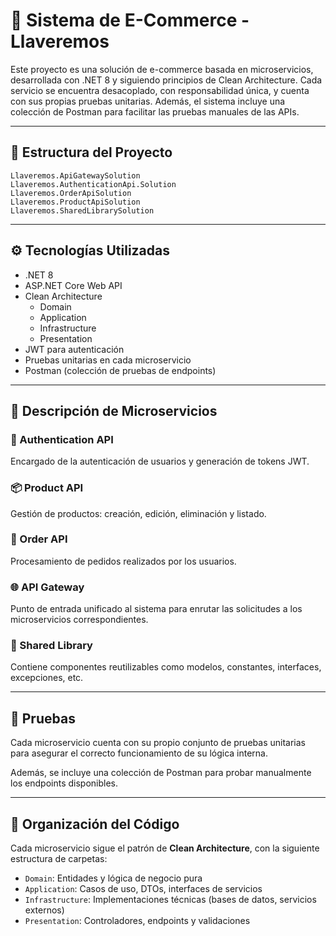 # 🛒 Sistema de E-Commerce - Llaveremos

Este proyecto es una solución de e-commerce basada en microservicios, desarrollada con .NET 8 y siguiendo principios de Clean Architecture. Cada servicio se encuentra desacoplado, con responsabilidad única, y cuenta con sus propias pruebas unitarias. Además, el sistema incluye una colección de Postman para facilitar las pruebas manuales de las APIs.

---

## 📁 Estructura del Proyecto

```plaintext
Llaveremos.ApiGatewaySolution
Llaveremos.AuthenticationApi.Solution
Llaveremos.OrderApiSolution
Llaveremos.ProductApiSolution
Llaveremos.SharedLibrarySolution
```

---

## ⚙️ Tecnologías Utilizadas

- .NET 8
- ASP.NET Core Web API
- Clean Architecture
  - Domain
  - Application
  - Infrastructure
  - Presentation
- JWT para autenticación
- Pruebas unitarias en cada microservicio
- Postman (colección de pruebas de endpoints)

---

## 🧱 Descripción de Microservicios

### 🔐 Authentication API
Encargado de la autenticación de usuarios y generación de tokens JWT.

### 📦 Product API
Gestión de productos: creación, edición, eliminación y listado.

### 📑 Order API
Procesamiento de pedidos realizados por los usuarios.

### 🌐 API Gateway
Punto de entrada unificado al sistema para enrutar las solicitudes a los microservicios correspondientes.

### 🧰 Shared Library
Contiene componentes reutilizables como modelos, constantes, interfaces, excepciones, etc.

---

## 🧪 Pruebas

Cada microservicio cuenta con su propio conjunto de pruebas unitarias para asegurar el correcto funcionamiento de su lógica interna.

Además, se incluye una colección de Postman para probar manualmente los endpoints disponibles.

---

## 📂 Organización del Código

Cada microservicio sigue el patrón de **Clean Architecture**, con la siguiente estructura de carpetas:

- `Domain`: Entidades y lógica de negocio pura
- `Application`: Casos de uso, DTOs, interfaces de servicios
- `Infrastructure`: Implementaciones técnicas (bases de datos, servicios externos)
- `Presentation`: Controladores, endpoints y validaciones


